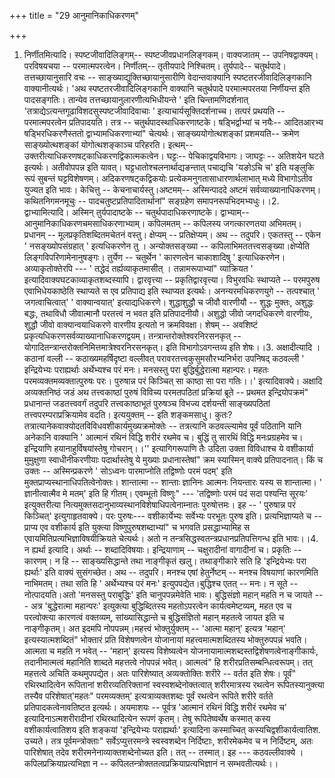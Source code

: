 +++
title = "29 आनुमानिकाधिकरणम्"

+++
1. निर्णीतमित्यादि। स्पष्टजीवादिलिङ्गम्-- स्पष्टजीवप्रधानलिङ्गकम्। वाक्यजातम् -- उपनिषद्वाक्यम्। परविषयचया -- परमात्मपरत्वेन। निर्णीतम्-- तृतीयपादे निश्चितम्। तुर्यपादे-- चतुर्थपादे। तत्तच्छायानुसारि वचः -- साङ्ख्याद्युक्तिच्छायानुसारीणि वेदान्तवाक्यानि स्पष्टतरजीवादिलिङ्गकानि वाक्यानीत्यर्थः। 'अथ स्पष्टतरजीवादिलिङ्गकानि वाक्यानि चतुर्थपादे परमात्मपरतया निर्णीयन्त इति पादसङ्गतिः। तान्येव तत्तच्छायानुलारणीत्यभिधीयन्ते ' इति चिन्तामणिदर्शनात् 'तत्राद्येऽत्यन्तगूढाविशदसुस्पष्टजीवादिवाचाः ' इत्याचार्यसूक्तिदर्शनाच्च। तत्परं प्रथयति -- परमात्मपरत्वेन प्रतिपादयति। तत्र -- चतुर्थपादस्थाधिकरणाष्टके। षड्भिर्द्वाभ्यां च नयैः-- आदितआरभ्य षड्भिरधिकरणैस्ततो द्वाभ्यामधिकरणाभ्यां" चेत्यर्थः। साङ्ख्ययोगोत्थशङ्कां प्रशमयति-- क्रमेण साङ्ख्योत्थशङ्कां योगोत्थशङ्काञ्च परिहरति। इत्थम्-- उक्तरीत्याधिकरणषट्काधिकरणद्विकात्मकत्वेन। घट्टः-- पेचिकाद्वयविभागः। जाघट्टः -- अतिशयेन घटते इत्यर्थः। अतीवोपपन्न इति यावत्। घट्टधातोश्चलनार्थाद्यङन्तात् पचाद्यचि 'यङोऽचि च' इति यङ्लुकि रूपं सुबन्तं घट्टविशेषणम्। अदिकरणषट्कद्विकयोः प्रत्येकमनुगतासाधारणार्थलाभात् मध्ये विभागोऽतीव युज्यत इति भावः। केचित्तु -- केचनाचार्यस्तु।अष्टमम्-- अस्मिन्पाददे अष्टमं सर्वव्याख्यानाधिकरणम्। कथितनिगमनमूचुः -- पादचतुष्टप्रतिपादितार्थानां" सङ्ग्रहेण समापनरूपभिदमभ्यधुः।।2. द्वाभ्यामित्यादि। अस्मिन् तुर्यपादाष्टके -- चतुर्थपादाधिकरणाष्टके। द्वाभ्याम्-- आनुमानिकाधिकरणचमसाधिकरणाभ्याम्। कपिलमतम् -- कपिलस्य जगत्कारणतया अभिमतम्। प्रधानम् -- मूलप्रकृतिशब्दितमचेतनं वस्तु। क्षेप्यम् -- प्रतिक्षेप्यम्। अथ -- तदुपरि। एकतस्तु -- एकेन ' नसङ्ख्योपसंग्रहात् ' इत्यधिकरणेन तु । अन्योक्तसङ्ख्या -- कपिलाभिमततत्त्वसङ्ख्या।क्षेप्येति लिङ्गविपरिणामेनानुषङ्गः। तुर्येण -- चतुर्थेन ' कारणत्वेन चाकाशादिषु ' इत्याधिकरणेन। अव्याकृतोक्तेरपि --- ' तद्धेदं तर्ह्यव्याकृतमासीत् । तन्नामरूपाभ्यां" व्याक्रियत ' इत्यादिवाक्यघटकाव्याकृतशब्दस्यापि। द्वारवृत्त्या -- प्रकृतिद्वारवृत्त्या। विभुरवधिः स्थाप्यते -- परमपुरुष एवाभिधेयकाष्ठेति स्थाप्यते स एव प्रतिपाद्य इति स्थाप्यत इत्यर्थः। अनन्यरमधिकरणयुगे -- तत्पश्चात् ' जगत्वाचित्वात्' ' वाक्यान्वयात्' इत्याद्यधिकरणे। शुद्धाशुद्धौ च जीवौ वारणीयौ -- शुद्धः मुक्तः, अशुद्धः बद्धः, तथाविधौ जीवात्मानौ परतत्त्वं न भवत इति प्रतिपादनीयौ। अशुद्धो जीवो जगदधिकरणे वारणीयः, शुद्धौ जीवो वाक्यान्वयाधिकरणे वारणीय इत्यतो न क्रमविवक्षा। शेषम् -- अवशिष्टं प्रकृत्यधिकरणसर्वव्याख्यानाधिकरणद्वयम्। तन्त्रान्तरोक्तेश्वरनिरसनकृत् -- योगादितन्त्रान्तरोक्तनिमित्तमात्रेश्वरनिरसनकृत्। इति विभागोऽवगन्तव्य इति शेषः।।3. अक्षादीत्यादि । कठानां वल्ली -- कठाख्यमहर्षिदृष्टा वल्लीवत् परावरतत्त्वकुसुमसौरभ्यनिर्भरा उपनिषद् कठवल्ली ' इन्द्रियेभ्यः पराह्यर्थाः अर्थेभ्यश्च परं मनः। मनसस्तु परा बुद्धिर्बुद्धेरात्मा महान्परः। महतः परमव्यक्तमव्यक्तात्पुरुषः परः। पुरुषान्न परं किञ्चित् सा काष्ठा सा परा गतिः।।' इत्यादिवाक्ये। अक्षादि अव्यक्तनिष्ठं जडं अथ तत्त्वकाष्ठां पुरुषं विविच्य परमतपठितां प्रक्रियां ब्रूते -- प्रथमत इन्द्रियोपक्रमं" प्रधानान्तं जडतत्त्ववर्गं तदुपरि तत्त्वकाष्ठाभूतं पुरुषञ्च विभज्य दर्शयन्ती साङ्ख्यपठितां तत्त्वपरम्पराप्रक्रियामेव वदति। इत्ययुक्तम् -- इति शङ्कमसाधु। कुतः? तत्रात्यानेकवाक्योदतविविधवशीकार्यमुख्यक्रमोक्तेः -- तत्रत्यानि कठवल्ल्यामेव पूर्वं पठितानि यानि अनेकानि वाक्यानि ' आत्मानं रथिनं विद्धि शरीरं रथमेव च। बुद्धिं तु सारथिं विद्धि मनःप्रग्रहमेव च। इन्द्रियाणि हयानाहुर्विषयांस्तेषु गोचरान्।।'' इत्यागिगरूपाणि तैः उदिता उक्ता विविधाश्च ये वशीकार्या मुमुक्षुणा स्वाधीनीकरणीयाः पदार्थास्तेषु ये मुख्याः प्रधानास्तेषां" क्रम स्यास्मिन् वाक्ये प्रतिपादनात्। किं च उक्तः -- अस्मिन्प्रकरणे ' सोऽध्वनः पारमाप्नोति तद्विष्णोः परमं पदम्' इति मुक्तप्राप्यस्थानाधिपतित्वेनोक्तः। शान्तात्मा -- शान्ताः ज्ञानिनः आत्मनः नियन्तारः यस्य स शान्तात्मा। ' ज्ञानीत्वात्मैव मे मतम्' इति हि गीतम्। एवम्भूतो विष्णुः" --- 'तद्विष्णोः परमं पदं सदा पश्यन्ति सूरयः' इत्युक्तरीत्या नित्यमुक्तसदानुभाव्यस्थानविशेषाधिपत्वेनाम्नातः पुरुषोत्तमः। इह -- ' पुरुषान्न परं किञ्चित्' इत्युगाहृतवाक्ये। परः पुरुषः--- वशीकार्येभ्यः सर्वेभ्यः परभूतः पुरुष इति। प्रत्यभिज्ञाप्यते च -- प्राप्य एव वशीकार्य इति युक्त्या विष्णुपुरुषशब्दाभ्यां" च भगवति प्रसद्धाभ्यामिह स एवायमितिप्रत्यभिज्ञाविषयीक्रियते चेत्यर्थः। अतो न तन्त्रसिद्धस्वतन्त्रप्रधानप्रतिपत्तिगन्ध इति भावः।।4. न ह्यर्था इत्यादि। अर्थाः -- शब्दादिविषयाः। इन्द्रियाणाम् -- चक्षुरादीनां वागादीनां च। प्रकृतिः -- कारणम्। न हि -- साङ्ख्यसिद्धान्ते तथा नाङ्गीकृतं खलु। तथाङ्गीकारे सति हि 'इन्द्रियेभ्यः परा ह्यर्थाः' इति वाक्यं सुसंगच्छेत। अथ -- तदुपरि। मनश्च एषां हेतुर्नेष्टम् -- मनश्च विषयाणां कारणमिति नाभिमतम्। तथा सति हि ' अर्थेभ्यश्च परं मनः' इत्युपपद्येत।बुद्धिश्च एतत् -- मनः। न सूते -- नोत्पादयति।अतो 'मनसस्तु पराबुद्धिः' इति चानुपपन्नमेवेति भावः। बुद्धिसंज्ञो महान् महति न च जायते --- अत्र 'बुद्धेरात्मा महान्परः' इत्युक्त्या बुद्धिब्दितस्य महतोऽपरत्वेन कार्यत्वमेष्टव्यम्, महत एव च परत्वोक्त्या कारणत्वं वक्तव्यम्, सांख्यासिद्धान्ते च बुद्धिसंज्ञितो महान् महतत्वे जायत इति च नाङ्गीकृतम्। अत इदमपि नोपपन्नम्।महत्त्वं भोक्तुर्युक्तम् -- 'आत्मा महान्' इत्यत्र 'महान्' इत्यस्यात्मशब्दितं" भोक्तारं प्रति विशेषणत्वेन योजानायां महत्त्वमात्मशब्दितस्य भोक्तुरुपपन्नं भवति। आत्मता च महति न भवेत् -- 'महान्' इत्यस्य विशेष्यत्वेन योजनायामात्मशब्दस्तद्विशेषणत्वेनाङ्गीकार्यः, तदानीमात्मत्वं महानिति शाब्दते महत्तत्वे नोपपन्नं भवेत्। आत्मत्वं" हि शरीरप्रतिसम्बन्धित्वरूपम्। तत् महत्तत्वे अचिति कथमुपपद्येत। अतः पारिशेष्यात् अव्यक्तोक्तिः शरीरे -- वर्तत इति शेषः। पूर्वं" रथिरथादित्वेन रूपितानां शरीरव्यतिरिक्तानां स्वस्वशब्देनोक्तत्वात् शरीरमात्रस्य रथत्वेन रूपितस्यानुक्त्या तस्यैव परिशेषात्'महतः" परमव्यक्तम्' इत्यत्राव्यक्तशब्दः पूर्वं रथत्वेन रूपिते शरीरे वर्तते प्रतिपादकत्वेनावतिष्टत इत्यर्थः। अयमाशयः -- पूर्वत्र 'आत्मानं रथिनं विद्धि शरीरं रथमेव च' इत्यादिनाऽत्मशरीरादीनां रथिरथादित्येन रूपणं कृतम्। तेषु रूपितेष्वर्थेष कस्मात् कस्य वशीकार्यत्वातिशय इति शङ्कयां 'इन्द्रियेभ्यः पराह्यर्थाः' इत्यादिना कस्माच्चित् कस्यचिद्वशीकार्यत्वातिश. उच्यते। तत्र पूर्वमन्त्रोक्ताः" सर्वेऽप्युत्तरमन्त्रे स्वस्वशब्देन निर्दिष्टाः, शरीरमेकमेव च न निर्दिष्टम्, अतः पारिशेषात् तदेव शरीरमनेनाव्याक्तशब्देनोच्यत इति। तत् -- तस्मात्। इह --- कठवल्लीवाक्ये । कपिलप्रक्रियाप्रत्यभिज्ञा न -- कपिलतन्त्रोक्ततत्वप्रक्रियाप्रत्यभिज्ञानं न सम्भवतीत्यर्थः।।
